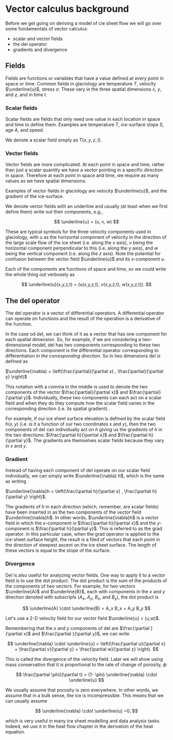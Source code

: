 # Vector calculus background
Before we get going on deriving a model of cie sheet flow we will go over some fundamentals of vector calculus:
- scalar and vector fields
- the del operator
- gradients and divergence

## Fields

Fields are functions or variables that have a value defined at every point in space or time. Common fields in glaciology are temperature $T$, velocity $\underline{u}$, stress $\sigma$. These vary in the three spatial dimensions $x$, $y$, and $z$, and in time $t$.

### Scalar fields
Scalar fields are fields that only need one value in each location in space and time to define them. Examples are temperature $T$, ice-surface slope $S$, age $A$, and speed. 

We denote a scalar field simply as $T(x,y,z,t)$.

### Vector fields
Vector fields are more complicated. At each point in space and time, rather than just a scalar quantity we have a vector pointing in a specific direction in space. Therefore at each point in space and time, we require as many values as we have spatial dimensions. 

Examples of vector fields in glaciology are velocity $\underline{u}$, and the gradient of the ice-surface.

We denote vector fields with an underline and usually (at least when we first define them) write out their components, e.g.,

$$
\underline{u} = (u, v, w)
$$

These are typical symbols for the three velocity components used in glaciology, with $u$ as the horizontal component of velocity in the direction of the large scale flow of the ice sheet (i.e. along the $x$ axis), $v$ being the horizontal component perpendicular to this (i.e. along the $y$ axis), and $w$ being the vertical component (i.e. along the $z$ axis). Note the potential for confusion between the vector field $\underline{u}$ and its $x$-component $u$.

Each of the components are functions of space and time, so we could write the whole thing out verbosely as

$$
\underline{u}(x,y,z,t) = (u(x,y,z,t), v(x,y,z,t), w(x,y,z,t)).
$$

## The del operator
The del operator is a vector of differential operators. A differential operator can operate on functions and the result of the operation is a derivative of the function. 

In the case od del, we can think of it as a vector that has one component for each spatial dimension. So, for example, if we are considering a two-dimensional model, del has two components corresponding to these two directions. Each component is the differential operator corresponding to differentiation *in the corresponding direction*. So in two dimensions del is defined as 

$\underline{\nabla} = \left(\frac{\partial}{\partial x} , \frac{\partial}{\partial y} \right)$

This notation with a comma in the middle is used to denote the two components of the vector $\frac{\partial}{\partial x}$ and $\frac{\partial}{\partial y}$. Individually, these two components can each act on a scalar field and when they do they compute how the scalar field varies in the corresponding direction (i.e. its spatial gradient) . 

For example, if our ice sheet surface elevation is defined by the scalar field $h(x,y)$ (i.e. is it a function of our two coordinates $x$ and $y$), then the two components of del can individually act on $h$ giving us the gradients of $h$ in the two directions:  $\frac{\partial h}{\partial x}$ and $\frac{\partial h}{\partial y}$. The gradients are themselves scalar fields because they vary in $x$ and $y$. 

### Gradient

Instead of having each component of del operate on our scalar field individually, we can simply write $\underline{\nabla} h$, which is the same as writing 

$\underline{\nabla}h = \left(\frac{\partial h}{\partial x} , \frac{\partial h}{\partial y} \right)$.

The gradients of $h$ in each direction (which, remember, are scalar fields) have been inserted in as the two components of the *vector* field $\underline{\nabla}h$. 
In other words, $\underline{\nabla}h$ is a vector field in which the $x$-component is $\frac{\partial h}{\partial x}$ and the $y$-component is $\frac{\partial h}{\partial y}$. 
This is referred to as the grad operator. In this particular case, when the grad operator is applied to the ice-sheet surface height, the result is a filed of vectors that each point in the direction of steepest ascent on the ice sheet surface. The length of these vectors is equal to the slope of the surface. 

### Divergence
Del is also useful for analyzing vector fields. One way to apply it to a vector field is to use the dot product. 
The dot product is the sum of the products of the components of two vectors. 
For example, for two vectors $\underline{A}$ and $\underline{B}$, each with components in the $x$ and $y$ direction denoted with subscripts ($A_x$, $A_y$, $B_x$, and $B_y$), the dot product is 

$$
\underline{A} \cdot \underline{B} = A_x B_x + A_y B_y
$$

Let's use a 2-D velocity field for our vector field $\underline{u} = (u,w)$.


Remembering that the $x$ and $y$ components of del are $\frac{\partial }{\partial x}$ and $\frac{\partial }{\partial y}$, we can write 

$$
\underline{\nabla} \cdot \underline{u} = \left(\frac{\partial u}{\partial x} + \frac{\partial v}{\partial y} + \frac{\partial w}{\partial z} \right).
$$

This is called the divergence of the velocity field. Later we will show using mass conservation that it is proportional to the rate of change of porosity, $\phi$:

$$
\frac{\partial \phi}{\partial t} = (1- \phi) \underline{\nabla} \cdot \underline{u} 
$$

We usually assume that porosity is zero everywhere. In other words, we assume that in a bulk sense, the ice is incompressible. This means that we can usually assume 

$$
\underline{\nabla} \cdot \underline{u} =0, 
$$

which is very useful in many ice sheet modelling and data analysis tasks. Indeed, we use it in the heat flow chapter in the derivation of the heat equation. 